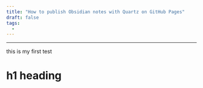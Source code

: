 ```yaml
---
title: "How to publish Obsidian notes with Quartz on GitHub Pages"
draft: false
tags:
  - 
---
```

---

this is my first test

# h1 heading